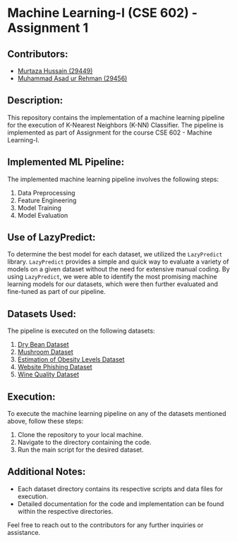 # Machine Learning-I (CSE 602) - Assignment 1

## Contributors:
- [Murtaza Hussain (29449)](https://github.com/murtazaa-hussainn)
- [Muhammad Asad ur Rehman (29456)](https://github.com/MARN121)

## Description:
This repository contains the implementation of a machine learning pipeline for the execution of K-Nearest Neighbors (K-NN) Classifier. The pipeline is implemented as part of Assignment for the course CSE 602 - Machine Learning-I.

## Implemented ML Pipeline:
The implemented machine learning pipeline involves the following steps:
1. Data Preprocessing
2. Feature Engineering
3. Model Training
4. Model Evaluation

## Use of LazyPredict:
To determine the best model for each dataset, we utilized the `LazyPredict` library. `LazyPredict` provides a simple and quick way to evaluate a variety of models on a given dataset without the need for extensive manual coding. By using `LazyPredict`, we were able to identify the most promising machine learning models for our datasets, which were then further evaluated and fine-tuned as part of our pipeline.

## Datasets Used:
The pipeline is executed on the following datasets:
1. [Dry Bean Dataset](https://archive.ics.uci.edu/dataset/602/dry+bean+dataset)
2. [Mushroom Dataset](https://archive.ics.uci.edu/dataset/73/mushroom)
3. [Estimation of Obesity Levels Dataset](https://archive.ics.uci.edu/dataset/544/estimation+of+obesity+levels+based+on+eating+habits+and+physical+condition)
4. [Website Phishing Dataset](https://archive.ics.uci.edu/dataset/379/website+phishing)
5. [Wine Quality Dataset](https://archive.ics.uci.edu/dataset/186/wine+quality)

## Execution:
To execute the machine learning pipeline on any of the datasets mentioned above, follow these steps:
1. Clone the repository to your local machine.
2. Navigate to the directory containing the code.
3. Run the main script for the desired dataset.

## Additional Notes:
- Each dataset directory contains its respective scripts and data files for execution.
- Detailed documentation for the code and implementation can be found within the respective directories.

Feel free to reach out to the contributors for any further inquiries or assistance.
